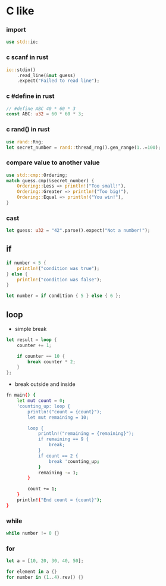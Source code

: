 # C like

### import
```rust
use std::io;
```
### c scanf in rust
```rust
io::stdin()
    .read_line(&mut guess)
    .expect("Failed to read line");
```
### c #define in rust
```rust
// #define ABC 40 * 60 * 3
const ABC: u32 = 60 * 60 * 3;
```


### c rand() in rust
```rust
use rand::Rng;
let secret_number = rand::thread_rng().gen_range(1..=100);
```
### compare value to another value
```rust
use std::cmp::Ordering;
match guess.cmp(&secret_number) {
    Ordering::Less => println!("Too small!"),
    Ordering::Greater => println!("Too big!"),
    Ordering::Equal => println!("You win!"),
}
```
### cast
```rust
let guess: u32 = "42".parse().expect("Not a number!");
```

## if
```rust
if number < 5 {
    println!("condition was true");
} else {
    println!("condition was false");
}
```
```rust
let number = if condition { 5 } else { 6 };
```

## loop
- simple break
```rust
let result = loop {
    counter += 1;

    if counter == 10 {
        break counter * 2;
    }
};
```
- break outside and inside
```bash
fn main() {
    let mut count = 0;
    'counting_up: loop {
        println!("count = {count}");
        let mut remaining = 10;

        loop {
            println!("remaining = {remaining}");
            if remaining == 9 {
                break;
            }
            if count == 2 {
                break 'counting_up;
            }
            remaining -= 1;
        }

        count += 1;
    }
    println!("End count = {count}");
}
```

### while
```rust
while number != 0 {}
```

### for
```rust
let a = [10, 20, 30, 40, 50];

for element in a {}
for number in (1..4).rev() {}
```
